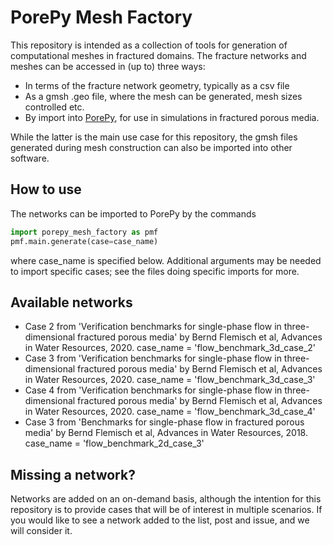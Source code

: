 # PorePy Mesh Factory
This repository is intended as a collection of tools for generation of computational meshes in fractured domains. The fracture networks and meshes can be accessed in (up to) three ways:
* In terms of the fracture network geometry, typically as a csv file
* As a gmsh .geo file, where the mesh can be generated, mesh sizes controlled etc.
* By import into [PorePy](https://github.com/pmgbergen/porepy), for use in simulations in fractured porous media.

While the latter is the main use case for this repository, the gmsh files generated during mesh construction can also be imported into other software.


## How to use
The networks can be imported to PorePy by the commands

```python
import porepy_mesh_factory as pmf
pmf.main.generate(case=case_name)
```

where case_name is specified below. Additional arguments may be needed to import specific cases; see the files doing specific imports for more.

## Available networks
* Case 2 from 'Verification benchmarks for single-phase flow in three-dimensional fractured porous media' by Bernd Flemisch et al, Advances in Water Resources, 2020. case_name = 'flow_benchmark_3d_case_2'
* Case 3 from 'Verification benchmarks for single-phase flow in three-dimensional fractured porous media' by Bernd Flemisch et al, Advances in Water Resources, 2020. case_name = 'flow_benchmark_3d_case_3'
* Case 4 from 'Verification benchmarks for single-phase flow in three-dimensional fractured porous media' by Bernd Flemisch et al, Advances in Water Resources, 2020. case_name = 'flow_benchmark_3d_case_4'
* Case 3 from 'Benchmarks for single-phase flow in fractured porous media' by Bernd Flemisch et al, Advances in Water Resources, 2018. case_name = 'flow_benchmark_2d_case_3'

## Missing a network?
Networks are added on an on-demand basis, although the intention for this repository is to provide cases that will be of interest in multiple scenarios. If you would like to see a network added to the list, post and issue, and we will consider it.
